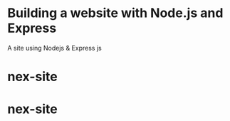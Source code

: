 # Building a website with Node.js and Express
A site using Nodejs & Express js
# nex-site
# nex-site
